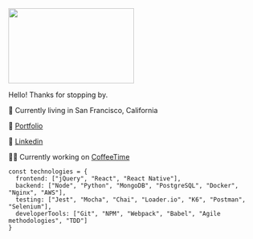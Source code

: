 
<img src="https://user-images.githubusercontent.com/43115008/158889286-5052fbd6-23a4-477c-a8aa-b1ccae2b1e27.gif" width="250" height="150"/>
  
Hello! Thanks for stopping by.  

🌉 Currently living in San Francisco, California

📄 [Portfolio](https://jimmyhogerty.com)

💼 [Linkedin](https://www.linkedin.com/in/jimmyhogerty/)

👨‍💻 Currently working on [CoffeeTime](https://github.com/jimbosl1ce/CoffeeTime)

```
const technologies = {
  frontend: ["jQuery", "React", "React Native"],
  backend: ["Node", "Python", "MongoDB", "PostgreSQL", "Docker", "Nginx", "AWS"],
  testing: ["Jest", "Mocha", "Chai", "Loader.io", "K6", "Postman", "Selenium"],
  developerTools: ["Git", "NPM", "Webpack", "Babel", "Agile methodologies", "TDD"]
}
```

